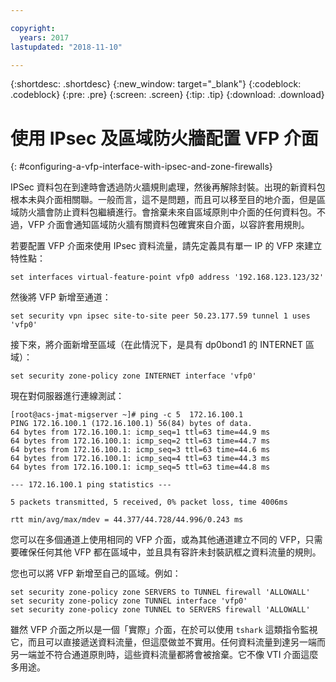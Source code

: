 ```yaml
---

copyright:
  years: 2017
lastupdated: "2018-11-10"

---
```


{:shortdesc: .shortdesc}
{:new_window: target="_blank"}
{:codeblock: .codeblock}
{:pre: .pre}
{:screen: .screen}
{:tip: .tip}
{:download: .download}

# 使用 IPsec 及區域防火牆配置 VFP 介面
{: #configuring-a-vfp-interface-with-ipsec-and-zone-firewalls}

IPSec 資料包在到達時會透過防火牆規則處理，然後再解除封裝。出現的新資料包根本未與介面相關聯。一般而言，這不是問題，而且可以移至目的地介面，但是區域防火牆會防止資料包繼續進行。會捨棄未來自區域原則中介面的任何資料包。不過，VFP 介面會通知區域防火牆有關資料包確實來自介面，以容許套用規則。 

若要配置 VFP 介面來使用 IPsec 資料流量，請先定義具有單一 IP 的 VFP 來建立特性點：

```
set interfaces virtual-feature-point vfp0 address '192.168.123.123/32'
```

然後將 VFP 新增至通道：

```
set security vpn ipsec site-to-site peer 50.23.177.59 tunnel 1 uses 'vfp0'
```

接下來，將介面新增至區域（在此情況下，是具有 dp0bond1 的 INTERNET 區域）：

```
set security zone-policy zone INTERNET interface 'vfp0'
```

現在對伺服器進行連線測試：

```
[root@acs-jmat-migserver ~]# ping -c 5  172.16.100.1
PING 172.16.100.1 (172.16.100.1) 56(84) bytes of data.
64 bytes from 172.16.100.1: icmp_seq=1 ttl=63 time=44.9 ms
64 bytes from 172.16.100.1: icmp_seq=2 ttl=63 time=44.7 ms
64 bytes from 172.16.100.1: icmp_seq=3 ttl=63 time=44.6 ms
64 bytes from 172.16.100.1: icmp_seq=4 ttl=63 time=44.3 ms
64 bytes from 172.16.100.1: icmp_seq=5 ttl=63 time=44.8 ms

--- 172.16.100.1 ping statistics ---

5 packets transmitted, 5 received, 0% packet loss, time 4006ms

rtt min/avg/max/mdev = 44.377/44.728/44.996/0.243 ms
```

您可以在多個通道上使用相同的 VFP 介面，或為其他通道建立不同的 VFP，只需要確保任何其他 VFP 都在區域中，並且具有容許未封裝訊框之資料流量的規則。

您也可以將 VFP 新增至自己的區域。例如：

```
set security zone-policy zone SERVERS to TUNNEL firewall 'ALLOWALL'
set security zone-policy zone TUNNEL interface 'vfp0'
set security zone-policy zone TUNNEL to SERVERS firewall 'ALLOWALL'
```

雖然 VFP 介面之所以是一個「實際」介面，在於可以使用 `tshark` 這類指令監視它，而且可以直接遞送資料流量，但這麼做並不實用。任何資料流量到達另一端而另一端並不符合通道原則時，這些資料流量都將會被捨棄。它不像 VTI 介面這麼多用途。
